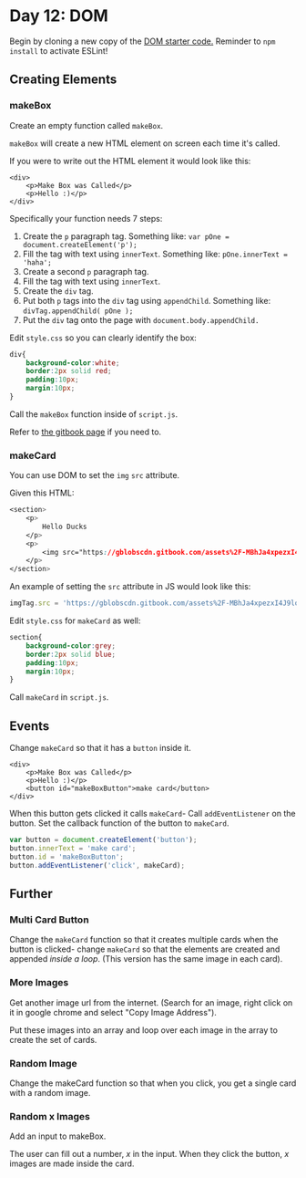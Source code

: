 # Day 12: DOM

  
Begin by cloning a new copy of the [DOM starter code.](https://github.com/rocketacademy/swe101-next-steps-dom) Reminder to `npm install` to activate ESLint!‌

## Creating Elements

### makeBox

Create an empty function called `makeBox`.

`makeBox` will create a new HTML element on screen each time it's called.

If you were to write out the HTML element it would look like this:

```markup
<div>
    <p>Make Box was Called</p>
    <p>Hello :)</p>
</div>
```

Specifically your function needs 7 steps:

1. Create the `p` paragraph tag. Something like: `var pOne = document.createElement('p');`
2. Fill the tag with text using `innerText`. Something like: `pOne.innerText = 'haha';`
3. Create a second `p` paragraph tag.
4. Fill the tag with text using `innerText`.
5. Create the `div` tag.
6. Put both `p` tags into the `div` tag using `appendChild`. Something like: `divTag.appendChild( pOne );`
7. Put the `div` tag onto the page with `document.body.appendChild.`

Edit `style.css` so you can clearly identify the box:

```css
div{
    background-color:white;
    border:2px solid red;
    padding:10px;
    margin:10px;
}
```

Call the `makeBox` function inside of `script.js`.

Refer to [the gitbook page](../12-next-steps/12.1-browser-applications-with-dom.md) if you need to.

### makeCard

You can use DOM to set the `img` `src` attribute.

Given this HTML:

```css
<section>
    <p>
        Hello Ducks
    </p>
    <p>
        <img src="https://gblobscdn.gitbook.com/assets%2F-MBhJa4xpezxI4J9lolG%2F-MGrF6rE0CBWVzznQayq%2F-MGrGfwNRi1D6aKWmg4G%2Fducks2.jpeg?alt=media&token=9dff244b-10e8-4fab-ab68-715e09998ff3"/>
    </p>
</section>
```

An example of setting the `src` attribute in JS would look like this:

```javascript
imgTag.src = 'https://gblobscdn.gitbook.com/assets%2F-MBhJa4xpezxI4J9lolG%2F-MGrF6rE0CBWVzznQayq%2F-MGrGfwNRi1D6aKWmg4G%2Fducks2.jpeg?alt=media&token=9dff244b-10e8-4fab-ab68-715e09998ff3';
```

Edit `style.css` for `makeCard` as well:

```css
section{
    background-color:grey;
    border:2px solid blue;
    padding:10px;
    margin:10px;
}
```

Call `makeCard` in `script.js`.

## Events

Change `makeCard` so that it has a `button` inside it.

```markup
<div>
    <p>Make Box was Called</p>
    <p>Hello :)</p>
    <button id="makeBoxButton">make card</button>
</div>
```

When this button gets clicked it calls `makeCard`- Call `addEventListener` on the button. Set the callback function of the button to `makeCard`.

```javascript
var button = document.createElement('button');
button.innerText = 'make card';
button.id = 'makeBoxButton';
button.addEventListener('click', makeCard);
```

## Further

### Multi Card Button

Change the `makeCard` function so that it creates multiple cards when the button is clicked- change `makeCard` so that the elements are created and appended _inside a loop_. \(This version has the same image in each card\).

### More Images

Get another image url from the internet. \(Search for an image, right click on it in google chrome and select "Copy Image Address"\).

Put these images into an array and loop over each image in the array to create the set of cards.

### Random Image

Change the makeCard function so that when you click, you get a single card with a random image.

### Random x Images

Add an input to makeBox.

The user can fill out a number, _x_ in the input. When they click the button, _x_ images are made inside the card.

